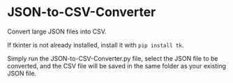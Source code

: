 # JSON-to-CSV-Converter
Convert large JSON files into CSV.

If tkinter is not already installed, install it with `pip install tk`.

Simply run the JSON-to-CSV-Converter.py file, select the JSON file to be converted, and the CSV file will be saved in the same folder as your existing JSON file.
